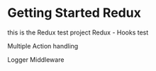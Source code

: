 # Getting Started Redux

this is the Redux test project
Redux - Hooks test

Multiple Action handling

Logger Middleware
